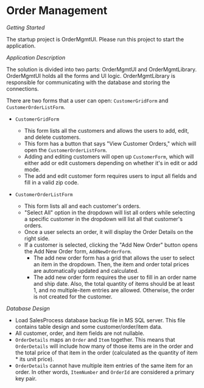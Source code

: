 # Order Management

*Getting Started*

The startup project is OrderMgmtUI. Please run this project to start the application.

*Application Description*

The solution is divided into two parts: OrderMgmtUI and OrderMgmtLibrary. OrderMgmtUI holds all the forms and UI logic. OrderMgmtLibrary is responsible for communicating with the database and storing the connections. 

There are two forms that a user can open: `CustomerGridForm` and `CustomerOrderListForm`.

- `CustomerGridForm` 
    - This form lists all the customers and allows the users to add, edit, and delete customers. 
    - This form has a button that says "View Customer Orders," which will open the `CustomerOrderListForm`. 
    - Adding and editing customers will open up `CustomerForm`, which will either add or edit customers depending on whether it's in edit or add mode.
    - The add and edit customer form requires users to input all fields and fill in a valid zip code.

- `CustomerOrderListForm`
    - This form lists all and each customer's orders. 
    - "Select All" option in the dropdown will list all orders while selecting a specific customer in the dropdown will list all that customer's orders. 
    - Once a user selects an order, it will display the Order Details on the right side. 
    - If a customer is selected, clicking the "Add New Order" button opens the Add New Order form, `AddNewOrderForm`. 
        - The add new order form has a grid that allows the user to select an item in the dropdown. Then, the item and order total prices are automatically updated and calculated. 
        - The add new order form requires the user to fill in an order name and ship date. Also, the total quantity of items should be at least 1, and no multiple-item entries are allowed. Otherwise, the order is not created for the customer.


*Database Design*
- Load SalesProcess database backup file in MS SQL server. This file contains table design and some customer/order/item data.
- All customer, order, and item fields are not nullable. 
- `OrderDetails` maps an `Order` and `Item` together. This means that `OrderDetails` will include how many of those items are in the order and the total price of that item in the order (calculated as the quantity of item * its unit price).
- `OrderDetails` cannot have multiple item entries of the same item for an order. In other words, `ItemNumber` and `OrderId` are considered a primary key pair.
